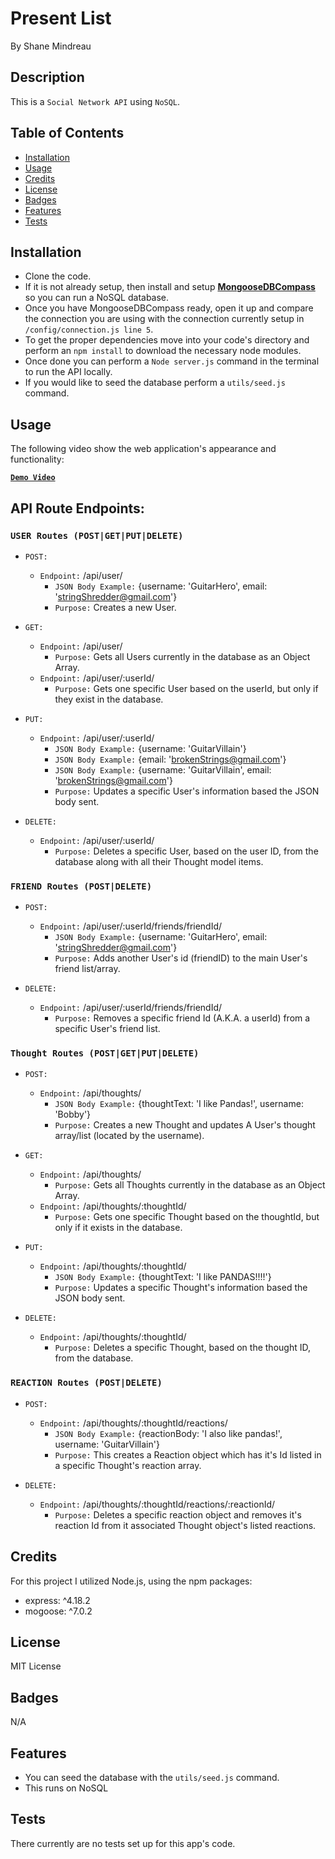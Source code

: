 # Present List

By Shane Mindreau

## Description

This is a `Social Network API` using `NoSQL`.

## Table of Contents

- [Installation](#installation)
- [Usage](#usage)
- [Credits](#credits)
- [License](#license)
- [Badges](#badges)
- [Features](#features)
- [Tests](#tests)

## Installation

- Clone the code.
- If it is not already setup, then install and setup [**MongooseDBCompass**](https://www.mongodb.com/products/tools/compass) so you can run a NoSQL database.
- Once you have MongooseDBCompass ready, open it up and compare the connection you are using with the connection currently setup in `/config/connection.js line 5`.
- To get the proper dependencies move into your code's directory and perform an `npm install` to download the necessary node modules.
- Once done you can perform a `Node server.js` command in the terminal to run the API locally.
- If you would like to seed the database perform a `utils/seed.js` command.

## Usage

The following video show the web application's appearance and functionality:

**[`Demo Video`](https://drive.google.com/file/d/1cIBZiOeb6yDll4cOLRFKkysbygRURhCU/view?usp=sharing)**

## API Route Endpoints:

### `USER Routes (POST|GET|PUT|DELETE)`

- `POST:`

  - `Endpoint:` /api/user/
    - `JSON Body Example:` {username: 'GuitarHero', email: 'stringShredder@gmail.com'}
    - `Purpose:` Creates a new User.

- `GET:`

  - `Endpoint:` /api/user/
    - `Purpose:` Gets all Users currently in the database as an Object Array.
  - `Endpoint:` /api/user/:userId/
    - `Purpose:` Gets one specific User based on the userId, but only if they exist in the database.

- `PUT:`

  - `Endpoint:` /api/user/:userId/
    - `JSON Body Example:` {username: 'GuitarVillain'}
    - `JSON Body Example:` {email: 'brokenStrings@gmail.com'}
    - `JSON Body Example:` {username: 'GuitarVillain', email: 'brokenStrings@gmail.com'}
    - `Purpose:` Updates a specific User's information based the JSON body sent.

- `DELETE:`
  - `Endpoint:` /api/user/:userId/
    - `Purpose:` Deletes a specific User, based on the user ID, from the database along with all their Thought model items.

### `FRIEND Routes (POST|DELETE)`

- `POST:`

  - `Endpoint:` /api/user/:userId/friends/friendId/
    - `JSON Body Example:` {username: 'GuitarHero', email: 'stringShredder@gmail.com'}
    - `Purpose:` Adds another User's id (friendID) to the main User's friend list/array.

- `DELETE:`
  - `Endpoint:` /api/user/:userId/friends/friendId/
    - `Purpose:` Removes a specific friend Id (A.K.A. a userId) from a specific User's friend list.

### `Thought Routes (POST|GET|PUT|DELETE)`

- `POST:`

  - `Endpoint:` /api/thoughts/
    - `JSON Body Example:` {thoughtText: 'I like Pandas!', username: 'Bobby'}
    - `Purpose:` Creates a new Thought and updates A User's thought array/list (located by the username).

- `GET:`

  - `Endpoint:` /api/thoughts/
    - `Purpose:` Gets all Thoughts currently in the database as an Object Array.
  - `Endpoint:` /api/thoughts/:thoughtId/
    - `Purpose:` Gets one specific Thought based on the thoughtId, but only if it exists in the database.

- `PUT:`

  - `Endpoint:` /api/thoughts/:thoughtId/
    - `JSON Body Example:` {thoughtText: 'I like PANDAS!!!!'}
    - `Purpose:` Updates a specific Thought's information based the JSON body sent.

- `DELETE:`
  - `Endpoint:` /api/thoughts/:thoughtId/
    - `Purpose:` Deletes a specific Thought, based on the thought ID, from the database.

### `REACTION Routes (POST|DELETE)`

- `POST:`

  - `Endpoint:` /api/thoughts/:thoughtId/reactions/
    - `JSON Body Example:` {reactionBody: 'I also like pandas!', username: 'GuitarVillain'}
    - `Purpose:` This creates a Reaction object which has it's Id listed in a specific Thought's reaction array.

- `DELETE:`
  - `Endpoint:` /api/thoughts/:thoughtId/reactions/:reactionId/
    - `Purpose:` Deletes a specific reaction object and removes it's reaction Id from it associated Thought object's listed reactions.

## Credits

For this project I utilized Node.js, using the npm packages:

- express: ^4.18.2
- mogoose: ^7.0.2

## License

MIT License

## Badges

N/A

## Features

- You can seed the database with the `utils/seed.js` command.
- This runs on NoSQL

## Tests

There currently are no tests set up for this app's code.
